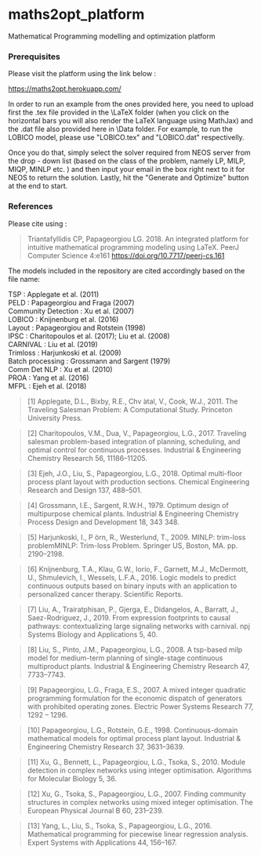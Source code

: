 # maths2opt_platform
Mathematical Programming modelling and optimization platform

### Prerequisites
Please visit the platform using the link below :

https://maths2opt.herokuapp.com/

In order to run an example from the ones provided here, you need to upload first the .tex file provided in the \LaTeX folder (when you click on the horizontal bars you will also render the LaTeX language using MathJax) and the .dat file also provided here in \Data folder. For example, to run the LOBICO model, please use "LOBICO.tex" and "LOBICO.dat" respectivelly.

Once you do that, simply select the solver required from NEOS server from the drop - down list (based on the class of the problem, namely LP, MILP, MIQP, MINLP etc. ) and then input your email in the box right next to it for NEOS to return the solution. Lastly, hit the "Generate and Optimize" button at the end to start.

### References
Please cite using :

> Triantafyllidis CP, Papageorgiou LG. 2018. An integrated platform for intuitive mathematical programming modeling using LaTeX. PeerJ Computer Science 4:e161 https://doi.org/10.7717/peerj-cs.161


The models included in the repository are cited accordingly based on the file name:

TSP : Applegate et al. (2011) <br />
PELD : Papageorgiou and Fraga (2007) <br />
Community Detection : Xu et al. (2007) <br />
LOBICO : Knijnenburg et al. (2016) <br />
Layout : Papageorgiou and Rotstein (1998) <br />
IPSC : Charitopoulos et al. (2017); Liu et al. (2008) <br />
CARNIVAL : Liu et al. (2019) <br />
Trimloss : Harjunkoski et al. (2009) <br />
Batch processing : Grossmann and Sargent (1979) <br />
Comm Det NLP : Xu et al. (2010) <br />
PROA : Yang et al. (2016) <br />
MFPL : Ejeh et al. (2018) <br />


> [1] Applegate, D.L., Bixby, R.E., Chv ́atal, V., Cook, W.J., 2011. The Traveling Salesman Problem: A Computational Study. Princeton University Press.

> [2] Charitopoulos, V.M., Dua, V., Papageorgiou, L.G., 2017. Traveling salesman problem-based integration of planning, scheduling, and optimal control for continuous processes. Industrial & Engineering Chemistry Research 56, 11186–11205.

> [3] Ejeh, J.O., Liu, S., Papageorgiou, L.G., 2018. Optimal multi-floor process plant layout with production sections. Chemical Engineering Research and Design 137, 488–501.

> [4] Grossmann, I.E., Sargent, R.W.H., 1979. Optimum design of multipurpose chemical plants. Industrial & Engineering Chemistry Process Design and Development 18, 343 348.

> [5] Harjunkoski, I., P ̈orn, R., Westerlund, T., 2009. MINLP: trim-loss problemMINLP: Trim-loss Problem. Springer US, Boston, MA. pp. 2190–2198.

> [6] Knijnenburg, T.A., Klau, G.W., Iorio, F., Garnett, M.J., McDermott, U., Shmulevich, I., Wessels, L.F.A., 2016. Logic models to predict continuous outputs based on binary inputs with an application to personalized cancer therapy. Scientific Reports.

> [7] Liu, A., Trairatphisan, P., Gjerga, E., Didangelos, A., Barratt, J., Saez-Rodriguez, J., 2019. From expression footprints to causal pathways: contextualizing large signaling networks with carnival. npj Systems Biology and Applications 5, 40.

> [8] Liu, S., Pinto, J.M., Papageorgiou, L.G., 2008. A tsp-based milp model for medium-term planning of single-stage continuous multiproduct plants. Industrial & Engineering Chemistry Research 47, 7733–7743.

> [9] Papageorgiou, L.G., Fraga, E.S., 2007. A mixed integer quadratic programming formulation for the economic dispatch of generators with prohibited operating zones. Electric Power Systems Research 77, 1292 – 1296.

> [10] Papageorgiou, L.G., Rotstein, G.E., 1998. Continuous-domain mathematical models for optimal process plant layout. Industrial & Engineering Chemistry Research 37, 3631–3639.

> [11] Xu, G., Bennett, L., Papageorgiou, L.G., Tsoka, S., 2010. Module detection in complex networks using integer optimisation.  Algorithms for Molecular Biology 5, 36.

> [12] Xu, G., Tsoka, S., Papageorgiou, L.G., 2007. Finding community structures in complex networks using mixed integer optimisation. The European Physical Journal B 60, 231–239.

> [13] Yang, L., Liu, S., Tsoka, S., Papageorgiou, L.G., 2016. Mathematical programming for piecewise linear regression analysis. Expert Systems with Applications 44, 156–167.

